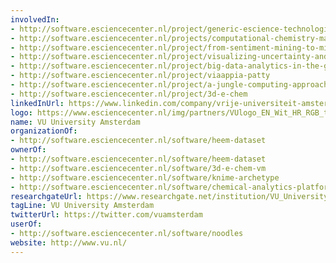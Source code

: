 ```yaml
---
involvedIn:
- http://software.esciencecenter.nl/project/generic-escience-technologies
- http://software.esciencecenter.nl/projects/computational-chemistry-made-easy
- http://software.esciencecenter.nl/project/from-sentiment-mining-to-mining-embodied-emotions
- http://software.esciencecenter.nl/project/visualizing-uncertainty-and-perspectives
- http://software.esciencecenter.nl/project/big-data-analytics-in-the-geo-spatial-domain
- http://software.esciencecenter.nl/project/viaappia-patty
- http://software.esciencecenter.nl/project/a-jungle-computing-approach-to-large-scale-online-forensic-analysis
- http://software.esciencecenter.nl/project/3d-e-chem
linkedInUrl: https://www.linkedin.com/company/vrije-universiteit-amsterdam
logo: https://www.esciencecenter.nl/img/partners/VUlogo_EN_Wit_HR_RGB_tcm9-201385.png
name: VU University Amsterdam
organizationOf:
- http://software.esciencecenter.nl/software/heem-dataset
ownerOf:
- http://software.esciencecenter.nl/software/heem-dataset
- http://software.esciencecenter.nl/software/3d-e-chem-vm
- http://software.esciencecenter.nl/software/knime-archetype
- http://software.esciencecenter.nl/software/chemical-analytics-platform
researchgateUrl: https://www.researchgate.net/institution/VU_University_Amsterdam
tagLine: VU University Amsterdam
twitterUrl: https://twitter.com/vuamsterdam
userOf:
- http://software.esciencecenter.nl/software/noodles
website: http://www.vu.nl/
---
```

